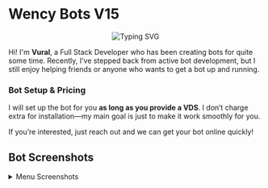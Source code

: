 # Wency Bots V15

<p align="center">
  <img src="https://readme-typing-svg.herokuapp.com?size=25&duration=4000&color=0e75b6&center=true&vCenter=true&lines=Hi%2C+I%27m+Wency!;+%26+Full+Stack+Developer;Always+Learning+New+Things" alt="Typing SVG" />
</p>

Hi! I'm **Vural**, a Full Stack Developer who has been creating bots for quite some time. Recently, I’ve stepped back from active bot development, but I still enjoy helping friends or anyone who wants to get a bot up and running.

### Bot Setup & Pricing
I will set up the bot for you **as long as you provide a VDS**. I don’t charge extra for installation—my main goal is just to make it work smoothly for you.

If you’re interested, just reach out and we can get your bot online quickly!

## Bot Screenshots

<details>
  <summary>Menu Screenshots</summary>

  ![Menu Screenshot 1]([https://raw.githubusercontent.com/vuradez/wency-bots/main/assets/menus.png](https://github.com/vuraldez/wency-bots/blob/main/assets/menus.png?raw=true))
  
</details>
